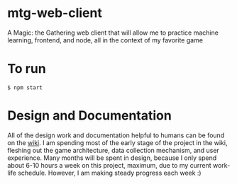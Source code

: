 mtg-web-client
==============

A Magic: the Gathering web client that will allow me to practice machine learning, frontend, and node, all in the context of my favorite game

To run
======
    $ npm start

Design and Documentation
========================

All of the design work and documentation helpful to humans can be found on the [wiki](https://github.com/ryan-self/mtg-web-client/wiki). I am spending most of the early stage of the project in the wiki, fleshing out the game architecture, data collection mechanism, and user experience. Many months will be spent in design, because I only spend about 6-10 hours a week on this project, maximum, due to my current work-life schedule. However, I am making steady progress each week :)
